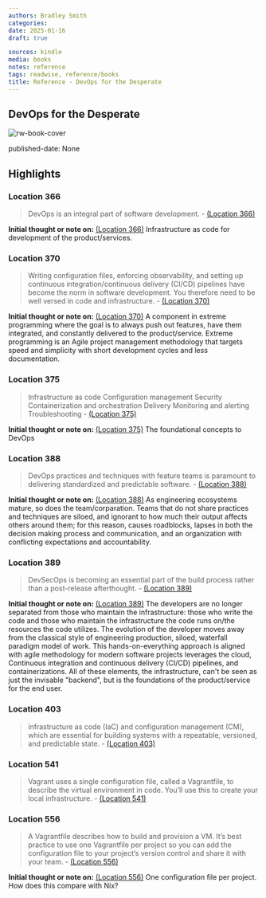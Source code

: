 ```yaml
---
authors: Bradley Smith
categories:
date: 2025-01-16
draft: true

sources: kindle
media: books
notes: reference
tags: readwise, reference/books
title: Reference - DevOps for the Desperate
---
```


## DevOps for the Desperate

![rw-book-cover](https://m.media-amazon.com/images/I/71xOonOss9L._SY160.jpg)

published-date: None

## Highlights

### Location 366

> DevOps is an integral part of software development.
> \- [(Location 366)](https://readwise.io/to_kindle?action=open&asin=B09M82VY43&location=366)

**Initial thought or note on:** [(Location 366)](https://readwise.io/to_kindle?action=open&asin=B09M82VY43&location=366)
Infrastructure as code for development of the product/services.

### Location 370

> Writing configuration files, enforcing observability, and setting up continuous integration/continuous delivery (CI/CD) pipelines have become the norm in software development. You therefore need to be well versed in code and infrastructure.
> \- [(Location 370)](https://readwise.io/to_kindle?action=open&asin=B09M82VY43&location=370)

**Initial thought or note on:** [(Location 370)](https://readwise.io/to_kindle?action=open&asin=B09M82VY43&location=370)
A component in extreme programming where the goal is to always push out features, have them integrated, and constantly delivered to the product/service. Extreme programming is an Agile project management methodology that targets speed and simplicity with short development cycles and less documentation.

### Location 375

> Infrastructure as code Configuration management Security Containerization and orchestration Delivery Monitoring and alerting Troubleshooting
> \- [(Location 375)](https://readwise.io/to_kindle?action=open&asin=B09M82VY43&location=375)

**Initial thought or note on:** [(Location 375)](https://readwise.io/to_kindle?action=open&asin=B09M82VY43&location=375)
The foundational concepts to DevOps

### Location 388

> DevOps practices and techniques with feature teams is paramount to delivering standardized and predictable software.
> \- [(Location 388)](https://readwise.io/to_kindle?action=open&asin=B09M82VY43&location=388)

**Initial thought or note on:** [(Location 388)](https://readwise.io/to_kindle?action=open&asin=B09M82VY43&location=388)
As engineering ecosystems mature, so does the team/corparation. Teams that do not share practices and techniques are siloed, and ignorant to how much their output affects others around them; for this reason, causes roadblocks, lapses in both the decision making process and communication, and an organization with conflicting expectations and accountability.

### Location 389

> DevSecOps is becoming an essential part of the build process rather than a post-release afterthought.
> \- [(Location 389)](https://readwise.io/to_kindle?action=open&asin=B09M82VY43&location=389)

**Initial thought or note on:** [(Location 389)](https://readwise.io/to_kindle?action=open&asin=B09M82VY43&location=389)
The developers are no longer separated from those who maintain the infrastructure: those who write the code and those who maintain the infrastructure the code runs on/the resources the code utilizes. The evolution of the developer moves away from the classical style of engineering production, siloed, waterfall paradigm model of work. This hands-on-everything approach is aligned with agile methodology for modern software projects leverages the cloud, Continuous integration and continuous delivery (CI/CD) pipelines, and containerizations. All of these elements, the infrastructure, can't be seen as just the invisable "backend", but is the foundations of the product/service for the end user.

### Location 403

> infrastructure as code (IaC) and configuration management (CM), which are essential for building systems with a repeatable, versioned, and predictable state.
> \- [(Location 403)](https://readwise.io/to_kindle?action=open&asin=B09M82VY43&location=403)

### Location 541

> Vagrant uses a single configuration file, called a Vagrantfile, to describe the virtual environment in code. You’ll use this to create your local infrastructure.
> \- [(Location 541)](https://readwise.io/to_kindle?action=open&asin=B09M82VY43&location=541)

### Location 556

> A Vagrantfile describes how to build and provision a VM. It’s best practice to use one Vagrantfile per project so you can add the configuration file to your project’s version control and share it with your team.
> \- [(Location 556)](https://readwise.io/to_kindle?action=open&asin=B09M82VY43&location=556)

**Initial thought or note on:** [(Location 556)](https://readwise.io/to_kindle?action=open&asin=B09M82VY43&location=556)
One configuration file per project. How does this compare with Nix?
